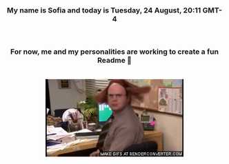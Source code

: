 


<div align="center">
<h3 >My name is Sofia and today is Tuesday, 24 August, 20:11 GMT-4</h3><br>
<h3 >For now, me and my personalities are working to create a fun Readme 👋
</h3><br>
<img src='img/dwight.gif' alt='working...'/>
</div>
